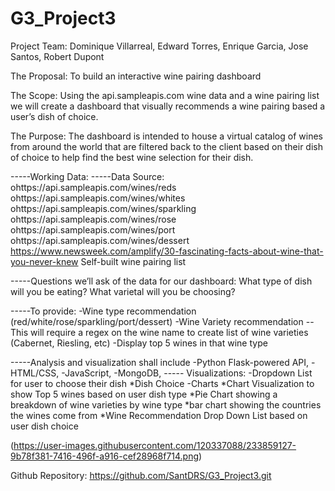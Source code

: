 # G3_Project3
Project Team: Dominique Villarreal, Edward Torres, Enrique Garcia, Jose Santos, Robert Dupont

The Proposal: To build an interactive wine pairing dashboard 

The Scope: Using the api.sampleapis.com wine data and a wine pairing list we will 
create a dashboard that visually recommends a wine pairing based a user’s dish of 
choice. 

The Purpose: The dashboard is intended to house a virtual catalog of wines from 
around the world that are filtered back to the client based on their dish of choice to help 
find the best wine selection for their dish.


-----Working Data:
-----Data Source:
ohttps://api.sampleapis.com/wines/reds
ohttps://api.sampleapis.com/wines/whites
ohttps://api.sampleapis.com/wines/sparkling
ohttps://api.sampleapis.com/wines/rose
ohttps://api.sampleapis.com/wines/port
ohttps://api.sampleapis.com/wines/dessert
https://www.newsweek.com/amplify/30-fascinating-facts-about-wine-that-you-never-knew
Self-built wine pairing list


-----Questions we’ll ask of the data for our dashboard:
What type of dish will you be eating?
What varietal will you be choosing?

-----To provide:
-Wine type recommendation (red/white/rose/sparkling/port/dessert)
-Wine Variety recommendation
--This will require a regex on the wine name to create list of wine 
varieties (Cabernet, Riesling, etc)
-Display top 5 wines in that wine type


-----Analysis and visualization shall include 
-Python Flask-powered API, 
-HTML/CSS, 
-JavaScript, 
-MongoDB, 
----- Visualizations: 
-Dropdown List for user to choose their dish
*Dish Choice
-Charts
*Chart Visualization to show Top 5 wines based on user dish type
*Pie Chart showing a breakdown of wine varieties by wine type
*bar chart showing the countries the wines come from
*Wine Recommendation Drop Down List based on user dish choice

(https://user-images.githubusercontent.com/120337088/233859127-9b78f381-7416-496f-a916-cef28968f714.png)

Github Repository:
https://github.com/SantDRS/G3_Project3.git
